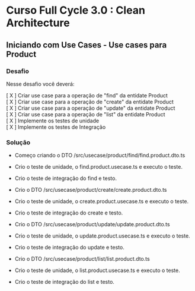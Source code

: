 # Curso Full Cycle 3.0 : Clean Architecture
## Iniciando com Use Cases - Use cases para Product

### Desafio
Nesse desafio você deverá:  

[ X ] Criar use case para a operação de "find" da entidate Product<br />
[ X ] Criar use case para a operação de "create" da entidate Product<br />
[ X ] Criar use case para a operação de "update" da entidate Product<br />
[ X ] Criar use case para a operação de "list" da entidate Product<br />
[ X ] Implemente os testes de unidade<br />
[ X ] Implemente os testes de Integração<br />



### Solução
- Começo criando o DTO /src/usecase/product/find/find.product.dto.ts
- Crio o teste de unidade, o find.product.usecase.ts e executo o teste.
- Crio o teste de integração do find e testo.

- Crio o DTO /src/usecase/product/create/create.product.dto.ts
- Crio o teste de unidade, o create.product.usecase.ts e executo o teste.
- Crio o teste de integração do create e testo.

- Crio o DTO /src/usecase/product/update/update.product.dto.ts
- Crio o teste de unidade, o update.product.usecase.ts e executo o teste.
- Crio o teste de integração do update e testo.

- Crio o DTO /src/usecase/product/list/list.product.dto.ts
- Crio o teste de unidade, o list.product.usecase.ts e executo o teste.
- Crio o teste de integração do list e testo.
